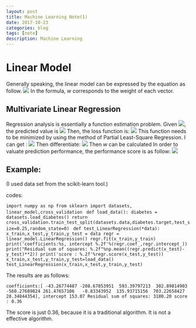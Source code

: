 ```yaml
---
layout: post
title: Machine Learning Note(1)
date: 2017-10-23
categories: blog
tags: [note]
description: Machine Learning
---
```


# Linear Model

Generally speaking, the linear model can be expressed by the equation as follow.
<img src="http://www.forkosh.com/mathtex.cgi? f(\overrightarrow{x})=\overrightarrow{w}\cdot \overrightarrow{x}+b">
In the formula, *w* corresponds to the weight of each vector.


## Multivariate Linear Regression

Regression analysis is essentially a function estimation problem.
Given <img src="http://www.forkosh.com/mathtex.cgi? \overrightarrow{x_{i}}">,
the predicted value is
<img src="http://www.forkosh.com/mathtex.cgi? \overrightarrow{y_{i}}=\overrightarrow{w}\cdot \overrightarrow{x_{i}}+b">
Then, the loss function is:
<img src="http://www.forkosh.com/mathtex.cgi? L(f)=\sum_{N}^{i=1}(\overrightarrow{w}\cdot \overrightarrow{x_{i}}+b-y_{i})
">
This function needs to be minimized by using the method of Partial Least-Square Regression.
I can get :
<img src="http://www.forkosh.com/mathtex.cgi? \overrightarrow{\widetilde{w}}^{\ast }=argmin(\overrightarrow{y}-\overrightarrow{x}\overrightarrow{\widetilde{w}})^{T}(\overrightarrow{y}-\overrightarrow{x}\overrightarrow{\widetilde{w}})">
Then differentiate:
<img src="http://www.forkosh.com/mathtex.cgi? \frac{\partial E_{\overrightarrow{\widetilde{w}}}}{\partial \overrightarrow{\widetilde{w}}}=2\overrightarrow{x}^{T}(\overrightarrow{x}\cdot \overrightarrow{\widetilde{w}}-\overrightarrow{y})=\overrightarrow{0})">
Then *w* can be calculated
In order to valuate prediction performance, the performance score is as follow:
<img src="score=1-\frac{\sum (y_{i}-\widetilde{y}_{i})^{2}}{(y_{i}-\overline{y})^{2}}">


## Example:

(I used data set from the scikit-learn tool.)

codes:

`import numpy as np
from sklearn import datasets, linear_model,cross_validation
`
`def load_data():
	diabetes = datasets.load_diabetes()
	return cross_validation.train_test_split(datasets.data,diabetes.target,test_size=0.25,random_state=0)
`
`def test_LinearRegression(*data):
	x_train,x_test,y_train,y_test = data
	regr = linear_model.LinearRegression()
	regr.fit(x_train,y_train)
	print('coefficients:%s, intercept %.2f'%(regr.coef_,regr.intercept_))
	print("Residual sum of squares: %.2f"%np.mean((regr.predict(x_test)-y_test)**2))
	print('score : %.2f'%regr.score(x_test,y_test))
`
`x_train,x_test,y_train,y_test=load_data()
test_LinearRegression(x_train,x_test,y_train,y_test)
`

The results are as follows:

`coefficients:[ -43.26774487 -208.67053951  593.39797213  302.89814903 -560.27689824
  261.47657106   -8.83343952  135.93715156  703.22658427   28.34844354], intercept 153.07
Residual sum of squares: 3180.20
score : 0.36`

The score is just 0.36, because it is a traditional algorithm. It is not a effective algorithm.

